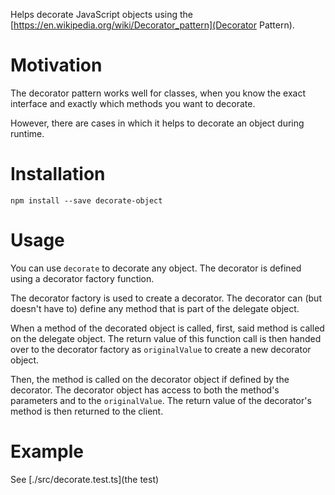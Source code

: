 Helps decorate JavaScript objects using the 
[https://en.wikipedia.org/wiki/Decorator_pattern](Decorator Pattern).

# Motivation
The decorator pattern works well for classes, when you know the exact interface and exactly which methods you want to 
decorate. 

However, there are cases in which it helps to decorate an object during runtime.

# Installation
`npm install --save decorate-object`

# Usage
You can use `decorate` to decorate any object. The decorator is defined using a decorator factory function. 

The decorator factory is used to create a decorator. The decorator can (but doesn't have to) define any method
 that is part of the delegate object.

When a method of the decorated object is called, first, said method is called on the delegate object. The return value
of this function call is then handed over to the decorator factory as `originalValue` to create a new decorator object.

Then, the method is called on the decorator object if defined by the decorator. The decorator object has access to
both the method's parameters and to the `originalValue`. The return value of the decorator's method is then returned
to the client.

# Example
See [./src/decorate.test.ts](the test)

